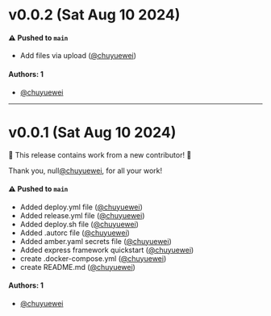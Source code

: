 # v0.0.2 (Sat Aug 10 2024)

#### ⚠️ Pushed to `main`

- Add files via upload ([@chuyuewei](https://github.com/chuyuewei))

#### Authors: 1

- [@chuyuewei](https://github.com/chuyuewei)

---

# v0.0.1 (Sat Aug 10 2024)

:tada: This release contains work from a new contributor! :tada:

Thank you, null[@chuyuewei](https://github.com/chuyuewei), for all your work!

#### ⚠️ Pushed to `main`

- Added deploy.yml file ([@chuyuewei](https://github.com/chuyuewei))
- Added release.yml file ([@chuyuewei](https://github.com/chuyuewei))
- Added deploy.sh file ([@chuyuewei](https://github.com/chuyuewei))
- Added .autorc file ([@chuyuewei](https://github.com/chuyuewei))
- Added amber.yaml secrets file ([@chuyuewei](https://github.com/chuyuewei))
- Added express framework quickstart ([@chuyuewei](https://github.com/chuyuewei))
- create .docker-compose.yml ([@chuyuewei](https://github.com/chuyuewei))
- create README.md ([@chuyuewei](https://github.com/chuyuewei))

#### Authors: 1

- [@chuyuewei](https://github.com/chuyuewei)
